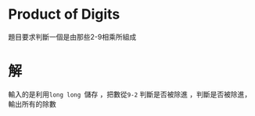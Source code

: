 # Product of Digits
題目要求判斷一個是由那些2-9相乘所組成

# 解
輸入的是利用`long long `儲存 ，把數從`9-2` 判斷是否被除進 ，判斷是否被除進，輸出所有的除數



